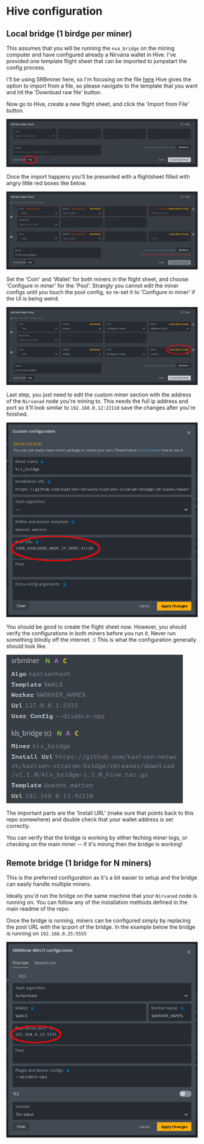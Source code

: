 # Hive configuration

## Local bridge (1 birdge per miner)

This assumes that you will be running the `nva_bridge` on the mining
computer and have configured already a Nirvana wallet in Hive. I've
provided one template flight sheet that can be imported to jumpstart
the config process.

I'll be using SRBminer here, so I'm focusing on the file [here](../misc/hive-templates/kls_srb_local_adapter.json)
Hive gives the option to import from a file, so please navigate to the
template that you want and hit the 'Download raw file' button.

Now go to Hive, create a new flight sheet, and click the 'Import from
File' button.

![Hive Setup 1](images/hive-1.png)

Once the import happens you'll be presented with a flightsheet filled
with angry little red boxes like below.

![Hive Setup 2](images/hive-2.png)

Set the 'Coin' and 'Wallet' for both miners in the flight sheet, and
choose 'Configure in miner' for the 'Pool'. Strangly you cannot edit
the miner configs until you touch the pool config, so re-set it to
'Configure in miner' if the UI is being weird.

![Hive Setup 3](images/hive-3.png)

Last step, you just need to edit the custom miner section with the
address of the `Nirvanad` node you're mining to. This needs the full
ip address and port so it'll look similar to `192.168.0.12:22110`
save the changes after you're finished.

![Hive Setup 4](images/hive-4.png)

You should be good to create the flight sheet now. However, you
should verify the configurations in both miners before you run it.
Never run something blindly off the internet. :) This is what the
configuration generally should look like.

![Hive Setup 5](images/hive-5.png)

The important parts are the 'Install URL' (make sure that points back
to this repo somewhere) and double check that your wallet address is
set correctly.

You can verify that the bridge is working by either feching miner logs,
or checking on the main miner -- if it's mining then the bridge is
working!

## Remote bridge (1 bridge for N miners)

This is the preferred configuration as it's a bit easier to setup and
the bridge can easily handle multiple miners.

Ideally you'd run the bridge on the same machine that your `Nirvanad`
node is running on. You can follow any of the installation methods
defined in the main readme of the repo.

Once the bridge is running, miners can be configured simply by replacing
the pool URL with the ip:port of the bridge. In the example below the
bridge is running on `192.168.0.25:5555`

![Hive Setup 6](images/hive-6.png)
